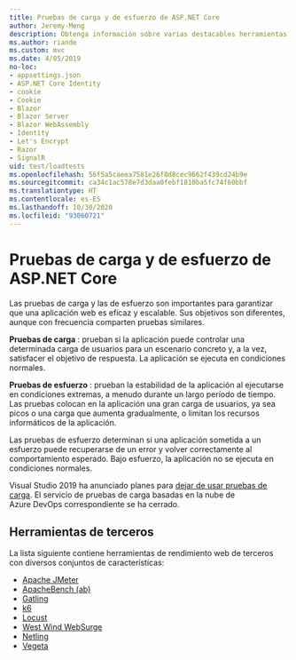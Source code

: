 ```yaml
---
title: Pruebas de carga y de esfuerzo de ASP.NET Core
author: Jeremy-Meng
description: Obtenga información sobre varias destacables herramientas y enfoques para realizar pruebas de carga y de esfuerzo en aplicaciones ASP.NET Core.
ms.author: riande
ms.custom: mvc
ms.date: 4/05/2019
no-loc:
- appsettings.json
- ASP.NET Core Identity
- cookie
- Cookie
- Blazor
- Blazor Server
- Blazor WebAssembly
- Identity
- Let's Encrypt
- Razor
- SignalR
uid: test/loadtests
ms.openlocfilehash: 56f5a5caeea7581e26f8d8cec9662f439cd24b9e
ms.sourcegitcommit: ca34c1ac578e7d3daa0febf1810ba5fc74f60bbf
ms.translationtype: HT
ms.contentlocale: es-ES
ms.lasthandoff: 10/30/2020
ms.locfileid: "93060721"
---
```

# <a name="aspnet-core-loadstress-testing"></a>Pruebas de carga y de esfuerzo de ASP.NET Core

Las pruebas de carga y las de esfuerzo son importantes para garantizar que una aplicación web es eficaz y escalable. Sus objetivos son diferentes, aunque con frecuencia comparten pruebas similares.

**Pruebas de carga** : prueban si la aplicación puede controlar una determinada carga de usuarios para un escenario concreto y, a la vez, satisfacer el objetivo de respuesta. La aplicación se ejecuta en condiciones normales.

**Pruebas de esfuerzo** : prueban la estabilidad de la aplicación al ejecutarse en condiciones extremas, a menudo durante un largo período de tiempo. Las pruebas colocan en la aplicación una gran carga de usuarios, ya sea picos o una carga que aumenta gradualmente, o limitan los recursos informáticos de la aplicación.

Las pruebas de esfuerzo determinan si una aplicación sometida a un esfuerzo puede recuperarse de un error y volver correctamente al comportamiento esperado. Bajo esfuerzo, la aplicación no se ejecuta en condiciones normales.

Visual Studio 2019 ha anunciado planes para [dejar de usar pruebas de carga](https://devblogs.microsoft.com/devops/cloud-based-load-testing-service-eol/). El servicio de pruebas de carga basadas en la nube de Azure DevOps correspondiente se ha cerrado.

## <a name="third-party-tools"></a>Herramientas de terceros

La lista siguiente contiene herramientas de rendimiento web de terceros con diversos conjuntos de características:

* [Apache JMeter](https://jmeter.apache.org/)
* [ApacheBench (ab)](https://httpd.apache.org/docs/2.4/programs/ab.html)
* [Gatling](https://gatling.io/)
* [k6](https://k6.io)
* [Locust](https://locust.io/)
* [West Wind WebSurge](https://websurge.west-wind.com/)
* [Netling](https://github.com/hallatore/Netling)
* [Vegeta](https://github.com/tsenart/vegeta)